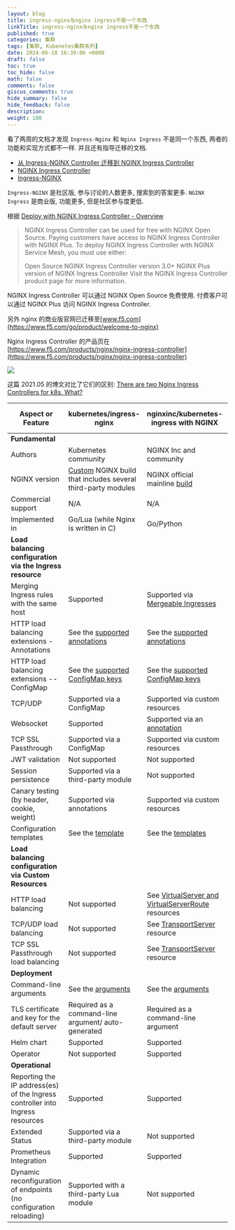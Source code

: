 ```yaml
---
layout: blog
title: ingress-nginx与nginx ingress不是一个东西
linkTitle: ingress-nginx与nginx ingress不是一个东西
published: true
categories: 集群
tags: [集群, Kubenetes集群系列]
date: 2024-06-18 16:39:06 +0800
draft: false
toc: true
toc_hide: false
math: false
comments: false
giscus_comments: true
hide_summary: false
hide_feedback: false
description:
weight: 100
---
```


看了两周的文档才发现 `Ingress-Nginx` 和 `Nginx Ingress` 不是同一个东西, 两者的功能和实现方式都不一样. 并且还有指导迁移的文档.

- [从 Ingress-NGINX Controller 迁移到 NGINX Ingress Controller](https://docs.nginx.com/nginx-ingress-controller/installation/ingress-nginx/)
- [NGINX Ingress Controller](https://docs.nginx.com/nginx-ingress-controller/)
- [Ingress-NGINX](https://kubernetes.github.io/ingress-nginx/)

`Ingress-NGINX` 是社区版, 参与讨论的人数更多, 搜索到的答案更多. `NGINX Ingress` 是商业版, 功能更多, 但是社区参与度更低.

根据 [Deploy with NGINX Ingress Controller - Overview](https://docs.nginx.com/mesh/tutorials/kic/deploy-with-kic/)

> NGINX Ingress Controller can be used for free with NGINX Open Source. Paying customers have access to NGINX Ingress Controller with NGINX Plus. To deploy NGINX Ingress Controller with NGINX Service Mesh, you must use either:
>
> Open Source NGINX Ingress Controller version 3.0+
> NGINX Plus version of NGINX Ingress Controller
> Visit the NGINX Ingress Controller product page for more information.

NGINX Ingress Controller 可以通过 NGINX Open Source 免费使用. 付费客户可以通过 NGINX Plus 访问 NGINX Ingress Controller.

另外 nginx 的商业版官网已迁移至[www.f5.com](https://www.f5.com/go/product/welcome-to-nginx)

Nginx Ingress Controller 的产品页在[https://www.f5.com/products/nginx/nginx-ingress-controller](https://www.f5.com/products/nginx/nginx-ingress-controller)

![](https://s2.loli.net/2024/06/18/njRBo8r6gUeTF74.png)

这篇 2021.05 的博文对比了它们的区别: [There are two Nginx Ingress Controllers for k8s. What?](https://grigorkh.medium.com/there-are-two-nginx-ingress-controllers-for-k8s-what-44c7b548e678)

| Aspect or Feature                                                             | kubernetes/ingress-nginx                                                                                                             | nginxinc/kubernetes-ingress with NGINX                                                                                                                              | nginxinc/kubernetes-ingress with NGINX Plus                                                                                                                         |
| ----------------------------------------------------------------------------- | ------------------------------------------------------------------------------------------------------------------------------------ | ------------------------------------------------------------------------------------------------------------------------------------------------------------------- | ------------------------------------------------------------------------------------------------------------------------------------------------------------------- |
| **Fundamental**                                                               |
| Authors                                                                       | Kubernetes community                                                                                                                 | NGINX Inc and community                                                                                                                                             | NGINX Inc and community                                                                                                                                             |
| NGINX version                                                                 | [Custom](https://github.com/kubernetes/ingress-nginx/tree/master/images/nginx) NGINX build that includes several third-party modules | NGINX official mainline [build](https://github.com/nginxinc/docker-nginx)                                                                                           | NGINX Plus                                                                                                                                                          |
| Commercial support                                                            | N/A                                                                                                                                  | N/A                                                                                                                                                                 | Included                                                                                                                                                            |
| Implemented in                                                                | Go/Lua (while Nginx is written in C)                                                                                                 | Go/Python                                                                                                                                                           | Go/Python                                                                                                                                                           |
| **Load balancing configuration via the Ingress resource**                     |
| Merging Ingress rules with the same host                                      | Supported                                                                                                                            | Supported via [Mergeable Ingresses](../examples/mergeable-ingress-types)                                                                                            | Supported via [Mergeable Ingresses](../examples/mergeable-ingress-types)                                                                                            |
| HTTP load balancing extensions - Annotations                                  | See the [supported annotations](https://kubernetes.github.io/ingress-nginx/user-guide/nginx-configuration/annotations/)              | See the [supported annotations](https://docs.nginx.com/nginx-ingress-controller/configuration/ingress-resources/advanced-configuration-with-annotations/)           | See the [supported annotations](https://docs.nginx.com/nginx-ingress-controller/configuration/ingress-resources/advanced-configuration-with-annotations/)           |
| HTTP load balancing extensions -- ConfigMap                                   | See the [supported ConfigMap keys](https://kubernetes.github.io/ingress-nginx/user-guide/nginx-configuration/configmap/)             | See the [supported ConfigMap keys](https://docs.nginx.com/nginx-ingress-controller/configuration/global-configuration/configmap-resource/)                          | See the [supported ConfigMap keys](https://docs.nginx.com/nginx-ingress-controller/configuration/global-configuration/configmap-resource/)                          |
| TCP/UDP                                                                       | Supported via a ConfigMap                                                                                                            | Supported via custom resources                                                                                                                                      | Supported via custom resources                                                                                                                                      |
| Websocket                                                                     | Supported                                                                                                                            | Supported via an [annotation](../examples/websocket)                                                                                                                | Supported via an [annotation](../examples/websocket)                                                                                                                |
| TCP SSL Passthrough                                                           | Supported via a ConfigMap                                                                                                            | Supported via custom resources                                                                                                                                      | Supported via custom resources                                                                                                                                      |
| JWT validation                                                                | Not supported                                                                                                                        | Not supported                                                                                                                                                       | Supported                                                                                                                                                           |
| Session persistence                                                           | Supported via a third-party module                                                                                                   | Not supported                                                                                                                                                       | Supported                                                                                                                                                           |
| Canary testing (by header, cookie, weight)                                    | Supported via annotations                                                                                                            | Supported via custom resources                                                                                                                                      | Supported via custom resources                                                                                                                                      |
| Configuration templates                                                       | See the [template](https://github.com/kubernetes/ingress-nginx/blob/master/rootfs/etc/nginx/template/nginx.tmpl)                     | See the [templates](../internal/configs/version1)                                                                                                                   | See the [templates](../internal/configs/version1)                                                                                                                   |
| **Load balancing configuration via Custom Resources**                         |
| HTTP load balancing                                                           | Not supported                                                                                                                        | See [VirtualServer and VirtualServerRoute](https://docs.nginx.com/nginx-ingress-controller/configuration/virtualserver-and-virtualserverroute-resources/) resources | See [VirtualServer and VirtualServerRoute](https://docs.nginx.com/nginx-ingress-controller/configuration/virtualserver-and-virtualserverroute-resources/) resources |
| TCP/UDP load balancing                                                        | Not supported                                                                                                                        | See [TransportServer](https://docs.nginx.com/nginx-ingress-controller/configuration/transportserver-resource/) resource                                             | See [TransportServer](https://docs.nginx.com/nginx-ingress-controller/configuration/transportserver-resource/) resource                                             |
| TCP SSL Passthrough load balancing                                            | Not supported                                                                                                                        | See [TransportServer](https://docs.nginx.com/nginx-ingress-controller/configuration/transportserver-resource/) resource                                             | See [TransportServer](https://docs.nginx.com/nginx-ingress-controller/configuration/transportserver-resource/) resource                                             |
| **Deployment**                                                                |
| Command-line arguments                                                        | See the [arguments](https://kubernetes.github.io/ingress-nginx/user-guide/cli-arguments/)                                            | See the [arguments](https://docs.nginx.com/nginx-ingress-controller/configuration/global-configuration/command-line-arguments/)                                     | See the [arguments](https://docs.nginx.com/nginx-ingress-controller/configuration/global-configuration/command-line-arguments/)                                     |
| TLS certificate and key for the default server                                | Required as a command-line argument/ auto-generated                                                                                  | Required as a command-line argument                                                                                                                                 | Required as a command-line argument                                                                                                                                 |
| Helm chart                                                                    | Supported                                                                                                                            | Supported                                                                                                                                                           | Supported                                                                                                                                                           |
| Operator                                                                      | Not supported                                                                                                                        | Supported                                                                                                                                                           | Supported                                                                                                                                                           |
| **Operational**                                                               |
| Reporting the IP address(es) of the Ingress controller into Ingress resources | Supported                                                                                                                            | Supported                                                                                                                                                           | Supported                                                                                                                                                           |
| Extended Status                                                               | Supported via a third-party module                                                                                                   | Not supported                                                                                                                                                       | Supported                                                                                                                                                           |
| Prometheus Integration                                                        | Supported                                                                                                                            | Supported                                                                                                                                                           | Supported                                                                                                                                                           |
| Dynamic reconfiguration of endpoints (no configuration reloading)             | Supported with a third-party Lua module                                                                                              | Not supported                                                                                                                                                       | Supported                                                                                                                                                           |
